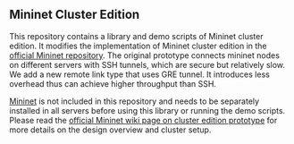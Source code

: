 ## Mininet Cluster Edition
This repository contains a library and demo scripts of Mininet cluster edition.
It modifies the implementation of Mininet cluster edition in the [official
Mininet repository]. The original prototype connects mininet nodes on different
servers with SSH tunnels, which are secure but relatively slow. We add a new
remote link type that uses GRE tunnel. It introduces less overhead thus can
achieve higher throughput than SSH.

[Mininet] is not included in this repository and needs to be separately
installed in all servers before using this library or running the demo scripts.
Please read the [official Mininet wiki page on cluster edition prototype] for
more details on the design overview and cluster setup.


[Mininet]: <https://github.com/mininet/mininet/>
[official Mininet repository]: <https://github.com/mininet/mininet/>
[official Mininet wiki page on cluster edition prototype]:<https://github.com/mininet/mininet/wiki/Cluster-Edition-Prototype>
